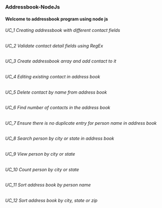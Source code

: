 ### Addressbook-NodeJs

#### Welcome to addressbook program using node js

###### UC_1 Creating addressbook with different contact fields 

###### UC_2 Validate contact detail fields using RegEx

###### UC_3 Create addressbook array and add contact to it

###### UC_4 Editing existing contact in address book

###### UC_5 Delete contact by name from address book

###### UC_6 Find number of contacts in the address book

###### UC_7 Ensure there is no duplicate entry for person name in address book

###### UC_8 Search person by city or state in address book

###### UC_9 View person by city or state

###### UC_10 Count person by city or state

###### UC_11 Sort address book by person name

###### UC_12 Sort address book by city, state or zip

